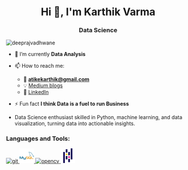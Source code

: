 <h1 align="center">Hi 👋, I'm Karthik Varma</h1>
<h3 align="center">Data Science</h3>

<p align="left"> <img src="https://komarev.com/ghpvc/?username=karthikvarma45&label=Profile%20views&color=0e75b6&style=flat" alt="deeprajvadhwane" /> </p>

- 🌱 I’m currently **Data Analysis**

- 📫 How to reach me:

  - 📧 **atikekarthik@gmail.com**
  - :bulb: [Medium blogs](https://medium.com/@atikekarthik)
  - :office: [LinkedIn](https://www.linkedin.com/in/karthik-varma45)

- ⚡ Fun fact **I think Data is a fuel to run Business**
- Data Science enthusiast skilled in Python, machine learning, and data visualization, turning data into actionable insights.

<h3 align="left">Languages and Tools:</h3>
<p align="left">
  <a href="https://git-scm.com/" target="_blank" rel="noreferrer">
    <img src="https://www.vectorlogo.zone/logos/git-scm/git-scm-icon.svg" alt="git" width="40" height="40"/>
  </a>
  <a href="https://www.mysql.com/" target="_blank" rel="noreferrer">
    <img src="https://raw.githubusercontent.com/devicons/devicon/master/icons/mysql/mysql-original-wordmark.svg" alt="mysql" width="40" height="40"/>
  </a>
  <a href="https://opencv.org/" target="_blank" rel="noreferrer">
    <img src="https://www.vectorlogo.zone/logos/opencv/opencv-icon.svg" alt="opencv" width="40" height="40"/>
  </a>
  <a href="https://pandas.pydata.org/" target="_blank" rel="noreferrer">
    <img src="https://raw.githubusercontent.com/devicons/devicon/2ae2a900d2f041da66e950e4d48052658d850630/icons/pandas/pandas-original.svg" alt="pandas" width="40" height="40"/>
  </a>
  
  
</p>




